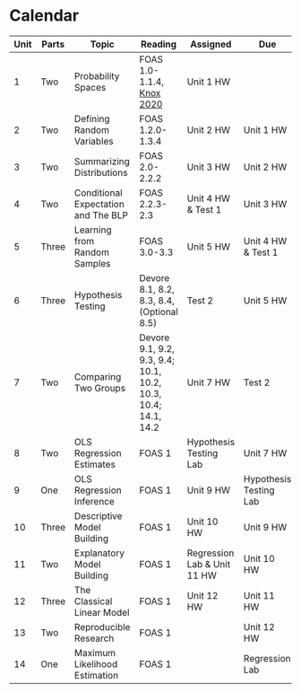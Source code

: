 # Calendar 

| Unit | Parts | Topic                               | Reading                                                                                     | Assigned                    | Due                    |
|------|-------|-------------------------------------|---------------------------------------------------------------------------------------------|-----------------------------|------------------------|
| 1    | Two   | Probability Spaces                  | FOAS 1.0-1.1.4, [Knox 2020](https://github.com/mids-w203/reading/blob/master/knox.2020.pdf) | Unit 1 HW                   |                        |
| 2    | Two   | Defining Random Variables           | FOAS 1.2.0-1.3.4                                                                            | Unit 2 HW                   | Unit 1 HW              |
| 3    | Two   | Summarizing Distributions           | FOAS 2.0-2.2.2                                                                              | Unit 3 HW                   | Unit 2 HW              |
| 4    | Two   | Conditional Expectation and The BLP | FOAS 2.2.3-2.3                                                                              | Unit 4 HW & Test 1          | Unit 3 HW              |
| 5    | Three | Learning from Random Samples        | FOAS 3.0-3.3                                                                                | Unit 5 HW                   | Unit 4 HW & Test 1     |
| 6    | Three | Hypothesis Testing                  | Devore 8.1, 8.2, 8.3, 8.4, (Optional 8.5)                                                   | Test 2                      | Unit 5 HW              |
| 7    | Two   | Comparing Two Groups                | Devore 9.1, 9.2, 9.3, 9.4; 10.1, 10.2, 10.3, 10.4; 14.1, 14.2                               | Unit 7 HW                   | Test 2                 |
| 8    | Two   | OLS Regression Estimates            | FOAS 1                                                                                      | Hypothesis Testing Lab      | Unit 7 HW              |
| 9    | One   | OLS Regression Inference            | FOAS 1                                                                                      | Unit 9 HW                   | Hypothesis Testing Lab |
| 10   | Three | Descriptive Model Building          | FOAS 1                                                                                      | Unit 10 HW                  | Unit 9 HW              |
| 11   | Two   | Explanatory Model Building          | FOAS 1                                                                                      | Regression Lab & Unit 11 HW | Unit 10 HW             |
| 12   | Three | The Classical Linear Model          | FOAS 1                                                                                      | Unit 12 HW                  | Unit 11 HW             |
| 13   | Two   | Reproducible Research               | FOAS 1                                                                                      |                             | Unit 12 HW             |
| 14   | One   | Maximum Likelihood Estimation       | FOAS 1                                                                                      |                             | Regression Lab         |
